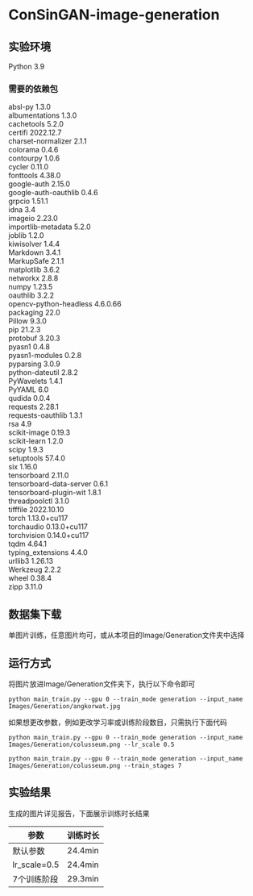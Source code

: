 # ConSinGAN-image-generation  
## 实验环境  
Python 3.9  
### 需要的依赖包  
absl-py                 1.3.0  
albumentations          1.3.0  
cachetools              5.2.0  
certifi                 2022.12.7  
charset-normalizer      2.1.1  
colorama                0.4.6  
contourpy               1.0.6  
cycler                  0.11.0  
fonttools               4.38.0  
google-auth             2.15.0  
google-auth-oauthlib    0.4.6  
grpcio                  1.51.1  
idna                    3.4  
imageio                 2.23.0  
importlib-metadata      5.2.0  
joblib                  1.2.0  
kiwisolver              1.4.4  
Markdown                3.4.1  
MarkupSafe              2.1.1  
matplotlib              3.6.2  
networkx                2.8.8  
numpy                   1.23.5  
oauthlib                3.2.2  
opencv-python-headless  4.6.0.66  
packaging               22.0  
Pillow                  9.3.0  
pip                     21.2.3  
protobuf                3.20.3  
pyasn1                  0.4.8  
pyasn1-modules          0.2.8  
pyparsing               3.0.9  
python-dateutil         2.8.2  
PyWavelets              1.4.1  
PyYAML                  6.0  
qudida                  0.0.4  
requests                2.28.1  
requests-oauthlib       1.3.1  
rsa                     4.9  
scikit-image            0.19.3  
scikit-learn            1.2.0  
scipy                   1.9.3  
setuptools              57.4.0  
six                     1.16.0  
tensorboard             2.11.0  
tensorboard-data-server 0.6.1  
tensorboard-plugin-wit  1.8.1  
threadpoolctl           3.1.0  
tifffile                2022.10.10  
torch                   1.13.0+cu117  
torchaudio              0.13.0+cu117  
torchvision             0.14.0+cu117  
tqdm                    4.64.1  
typing_extensions       4.4.0  
urllib3                 1.26.13  
Werkzeug                2.2.2  
wheel                   0.38.4  
zipp                    3.11.0  
## 数据集下载  
单图片训练，任意图片均可，或从本项目的Image/Generation文件夹中选择  
## 运行方式  
将图片放进Image/Generation文件夹下，执行以下命令即可
```
python main_train.py --gpu 0 --train_mode generation --input_name Images/Generation/angkorwat.jpg
```  
如果想更改参数，例如更改学习率或训练阶段数目，只需执行下面代码  
```
python main_train.py --gpu 0 --train_mode generation --input_name Images/Generation/colusseum.png --lr_scale 0.5
```  
```
python main_train.py --gpu 0 --train_mode generation --input_name Images/Generation/colusseum.png --train_stages 7
```  
## 实验结果  
生成的图片详见报告，下面展示训练时长结果  
  
参数  | 训练时长  
 ---- | -----  
 默认参数  | 24.4min 
 lr_scale=0.5  | 24.4min 
 7个训练阶段  | 29.3min 
